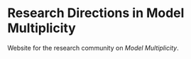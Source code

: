 # Research Directions in Model Multiplicity

Website for the research community on *Model Multiplicity*.
